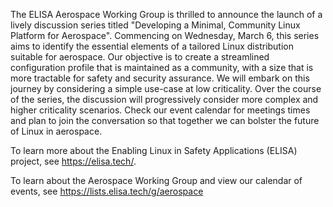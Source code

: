 The ELISA Aerospace Working Group is thrilled to announce the launch of a lively discussion series titled "Developing a Minimal, Community Linux Platform for Aerospace". Commencing on Wednesday, March 6, this series aims to identify the essential elements of a tailored Linux distribution suitable for aerospace. Our objective is to create a streamlined configuration profile that is maintained as a community, with a size that is more tractable for safety and security assurance. We will embark on this journey by considering a simple use-case at low criticality. Over the course of the series, the discussion will progressively consider more complex and higher criticality scenarios. Check our event calendar for meetings times and plan to join the conversation so that together we can bolster the future of Linux in aerospace.

To learn more about the Enabling Linux in Safety Applications (ELISA) project, see https://elisa.tech/.

To learn about the Aerospace Working Group and view our calendar of events, see https://lists.elisa.tech/g/aerospace